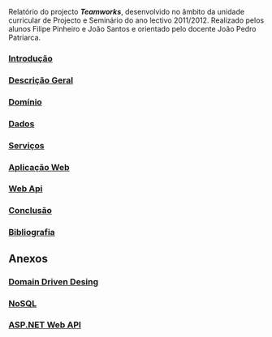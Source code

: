 Relatório do projecto ***Teamworks***, desenvolvido no âmbito da unidade curricular de Projecto e Seminário do ano lectivo 2011/2012. 
Realizado pelos alunos Filipe Pinheiro e João Santos e orientado pelo docente João Pedro Patriarca.

<!--- main -->

### [Introdução](https://github.com/isel-leic-ps/LI61N-G07/blob/master/doc/rfinal/introducao.md)

### [Descrição Geral](https://github.com/isel-leic-ps/LI61N-G07/blob/master/doc/rfinal/descricao-geral.md)

### [Domínio](https://github.com/isel-leic-ps/LI61N-G07/blob/master/doc/rfinal/dominio.md)

### [Dados](https://github.com/isel-leic-ps/LI61N-G07/blob/master/doc/rfinal/dados.md)

### [Serviços](https://github.com/isel-leic-ps/LI61N-G07/blob/master/doc/rfinal/servicos.md)

### [Aplicação Web](https://github.com/isel-leic-ps/LI61N-G07/blob/master/doc/rfinal/aplicacao-web.md)

### [Web Api](https://github.com/isel-leic-ps/LI61N-G07/blob/master/doc/rfinal/web-api.md)
  
### [Conclusão](https://github.com/isel-leic-ps/LI61N-G07/blob/master/doc/rfinal/conclusao.md)

### [Bibliografia](https://github.com/isel-leic-ps/LI61N-G07/blob/master/doc/rfinal/referencias.md)

<!--- appendix -->

Anexos
-

### [Domain Driven Desing](https://github.com/isel-leic-ps/LI61N-G07/blob/master/doc/rfinal/domain-driven-design.md)

### [NoSQL](https://github.com/isel-leic-ps/LI61N-G07/blob/master/doc/rfinal/nosql.md)

### [ASP.NET Web API](https://github.com/isel-leic-ps/LI61N-G07/blob/master/doc/rfinal/aspdotnetapi.md)